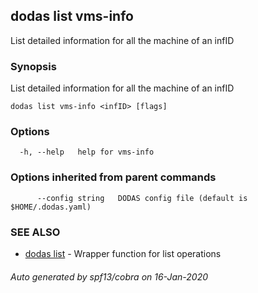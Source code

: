 ## dodas list vms-info

List detailed information for all the machine of an infID

### Synopsis

List detailed information for all the machine of an infID

```
dodas list vms-info <infID> [flags]
```

### Options

```
  -h, --help   help for vms-info
```

### Options inherited from parent commands

```
      --config string   DODAS config file (default is $HOME/.dodas.yaml)
```

### SEE ALSO

* [dodas list](dodas_list.md)	 - Wrapper function for list operations

###### Auto generated by spf13/cobra on 16-Jan-2020
